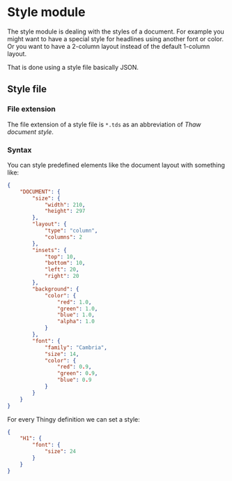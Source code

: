 # Style module

The style module is dealing with the styles of a document.
For example you might want to have a special style for headlines using another font or color.
Or you want to have a 2-column layout instead of the default 1-column layout.

That is done using a style file basically JSON.

## Style file

### File extension

The file extension of a style file is `*.tds` as an abbreviation of *Thaw document style*.

### Syntax

You can style predefined elements like the document layout with something like:

```json
{
	"DOCUMENT": {
		"size": {
			"width": 210,
			"height": 297
		},
		"layout": {
			"type": "column",
			"columns": 2
		},
		"insets": {
			"top": 10,
			"bottom": 10,
			"left": 20,
			"right": 20
		},
		"background": {
			"color": {
				"red": 1.0,
				"green": 1.0,
				"blue": 1.0,
				"alpha": 1.0
			}
		},
		"font": {
			"family": "Cambria",
			"size": 14,
			"color": {
				"red": 0.9,
				"green": 0.9,
				"blue": 0.9
			}
		}
	}
}
```

For every Thingy definition we can set a style:

```json
{
    "H1": {
        "font": {
            "size": 24
        }
    }
}
```

